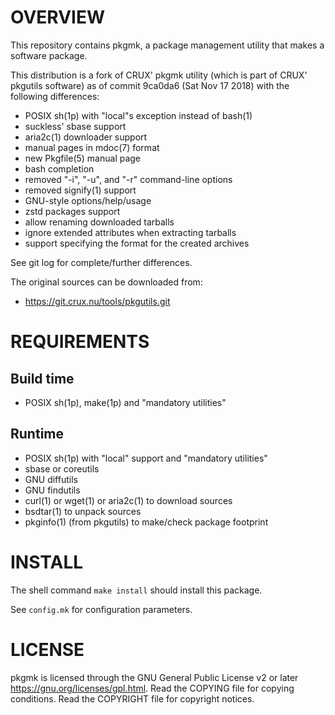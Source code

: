 OVERVIEW
========

This repository contains pkgmk, a package management utility that
makes a software package.

This distribution is a fork of CRUX' pkgmk utility (which is part of
CRUX' pkgutils software) as of commit 9ca0da6 (Sat Nov 17 2018) with
the following differences:
  * POSIX sh(1p) with "local"s exception instead of bash(1)
  * suckless' sbase support
  * aria2c(1) downloader support
  * manual pages in mdoc(7) format
  * new Pkgfile(5) manual page
  * bash completion
  * removed "-i", "-u", and "-r" command-line options
  * removed signify(1) support
  * GNU-style options/help/usage
  * zstd packages support
  * allow renaming downloaded tarballs
  * ignore extended attributes when extracting tarballs
  * support specifying the format for the created archives

See git log for complete/further differences.

The original sources can be downloaded from:
  * https://git.crux.nu/tools/pkgutils.git


REQUIREMENTS
============

Build time
----------
  * POSIX sh(1p), make(1p) and "mandatory utilities"

Runtime
-------
  * POSIX sh(1p) with "local" support and "mandatory utilities"
  * sbase or coreutils
  * GNU diffutils
  * GNU findutils
  * curl(1) or wget(1) or aria2c(1) to download sources
  * bsdtar(1) to unpack sources
  * pkginfo(1) (from pkgutils) to make/check package footprint


INSTALL
=======

The shell command `make install` should install this package.

See `config.mk` for configuration parameters.


LICENSE
=======

pkgmk is licensed through the GNU General Public License v2 or later
<https://gnu.org/licenses/gpl.html>.
Read the COPYING file for copying conditions.
Read the COPYRIGHT file for copyright notices.
